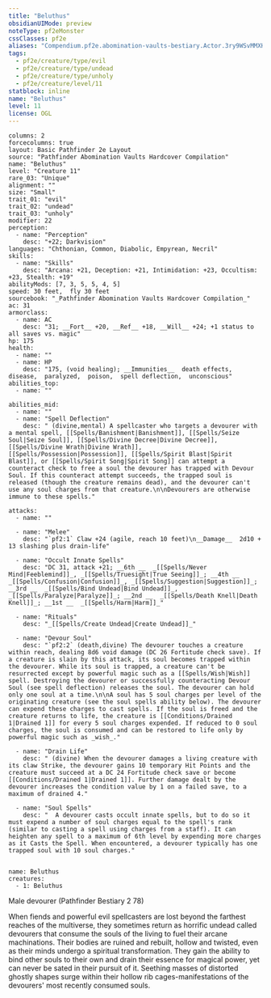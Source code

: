```yaml
---
title: "Beluthus"
obsidianUIMode: preview
noteType: pf2eMonster
cssClasses: pf2e
aliases: "Compendium.pf2e.abomination-vaults-bestiary.Actor.3ry9WSvMMXHUe3kE" 
tags:
  - pf2e/creature/type/evil
  - pf2e/creature/type/undead
  - pf2e/creature/type/unholy
  - pf2e/creature/level/11
statblock: inline
name: "Beluthus"
level: 11
license: OGL
---
```


```statblock
columns: 2
forcecolumns: true
layout: Basic Pathfinder 2e Layout
source: "Pathfinder Abomination Vaults Hardcover Compilation"
name: "Beluthus"
level: "Creature 11"
rare_03: "Unique"
alignment: ""
size: "Small"
trait_01: "evil"
trait_02: "undead"
trait_03: "unholy"
modifier: 22
perception:
  - name: "Perception"
    desc: "+22; Darkvision"
languages: "Chthonian, Common, Diabolic, Empyrean, Necril"
skills:
  - name: "Skills"
    desc: "Arcana: +21, Deception: +21, Intimidation: +23, Occultism: +23, Stealth: +19"
abilityMods: [7, 3, 5, 5, 4, 5]
speed: 30 feet,  fly 30 feet
sourcebook: "_Pathfinder Abomination Vaults Hardcover Compilation_"
ac: 31
armorclass:
  - name: AC
    desc: "31; __Fort__ +20, __Ref__ +18, __Will__ +24; +1 status to all saves vs. magic"
hp: 175
health:
  - name: ""
  - name: HP
    desc: "175, (void healing); __Immunities__  death effects,  disease,  paralyzed,  poison,  spell deflection,  unconscious"
abilities_top:
  - name: ""

abilities_mid:
  - name: ""
  - name: "Spell Deflection"
    desc: " (divine,mental) A spellcaster who targets a devourer with a mental spell, [[Spells/Banishment|Banishment]], [[Spells/Seize Soul|Seize Soul]], [[Spells/Divine Decree|Divine Decree]], [[Spells/Divine Wrath|Divine Wrath]], [[Spells/Possession|Possession]], [[Spells/Spirit Blast|Spirit Blast]], or [[Spells/Spirit Song|Spirit Song]] can attempt a counteract check to free a soul the devourer has trapped with Devour Soul. If this counteract attempt succeeds, the trapped soul is released (though the creature remains dead), and the devourer can't use any soul charges from that creature.\n\nDevourers are otherwise immune to these spells."

attacks:
  - name: ""

  - name: "Melee"
    desc: "`pf2:1` Claw +24 (agile, reach 10 feet)\n__Damage__  2d10 + 13 slashing plus drain-life"

  - name: "Occult Innate Spells"
    desc: "DC 31, attack +21; __6th __  _[[Spells/Never Mind|Feeblemind]]_, _[[Spells/Truesight|True Seeing]]_; __4th __  _[[Spells/Confusion|Confusion]]_, _[[Spells/Suggestion|Suggestion]]_; __3rd __  _[[Spells/Bind Undead|Bind Undead]]_, _[[Spells/Paralyze|Paralyze]]_; __2nd __  _[[Spells/Death Knell|Death Knell]]_; __1st __  _[[Spells/Harm|Harm]]_"

  - name: "Rituals"
    desc: "_[[Spells/Create Undead|Create Undead]]_"

  - name: "Devour Soul"
    desc: "`pf2:2` (death,divine) The devourer touches a creature within reach, dealing 8d6 void damage (DC 26 Fortitude check save). If a creature is slain by this attack, its soul becomes trapped within the devourer. While its soul is trapped, a creature can't be resurrected except by powerful magic such as a [[Spells/Wish|Wish]] spell. Destroying the devourer or successfully counteracting Devour Soul (see spell deflection) releases the soul. The devourer can hold only one soul at a time.\n\nA soul has 5 soul charges per level of the originating creature (see the soul spells ability below). The devourer can expend these charges to cast spells. If the soul is freed and the creature returns to life, the creature is [[Conditions/Drained 1|Drained 1]] for every 5 soul charges expended. If reduced to 0 soul charges, the soul is consumed and can be restored to life only by powerful magic such as _wish_."

  - name: "Drain Life"
    desc: " (divine) When the devourer damages a living creature with its claw Strike, the devourer gains 10 temporary Hit Points and the creature must succeed at a DC 24 Fortitude check save or become [[Conditions/Drained 1|Drained 1]]. Further damage dealt by the devourer increases the condition value by 1 on a failed save, to a maximum of drained 4."

  - name: "Soul Spells"
    desc: "  A devourer casts occult innate spells, but to do so it must expend a number of soul charges equal to the spell's rank (similar to casting a spell using charges from a staff). It can heighten any spell to a maximum of 6th level by expending more charges as it Casts the Spell. When encountered, a devourer typically has one trapped soul with 10 soul charges."
 
```

```encounter-table
name: Beluthus
creatures:
  - 1: Beluthus
```


Male devourer (Pathfinder Bestiary 2 78)

When fiends and powerful evil spellcasters are lost beyond the farthest reaches of the multiverse, they sometimes return as horrific undead called devourers that consume the souls of the living to fuel their arcane machinations. Their bodies are ruined and rebuilt, hollow and twisted, even as their minds undergo a spiritual transformation. They gain the ability to bind other souls to their own and drain their essence for magical power, yet can never be sated in their pursuit of it. Seething masses of distorted ghostly shapes surge within their hollow rib cages-manifestations of the devourers' most recently consumed souls.
